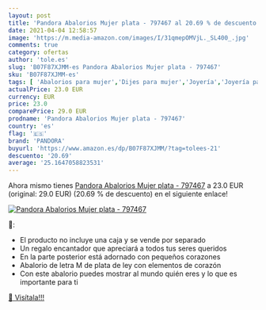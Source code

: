 ```yaml
---
layout: post
title: 'Pandora Abalorios Mujer plata - 797467 al 20.69 % de descuento'
date: 2021-04-04 12:58:57
image: 'https://m.media-amazon.com/images/I/31qmepOMVjL._SL400_.jpg'
comments: true
category: ofertas
author: 'tole.es'
slug: 'B07F87XJMM-es Pandora Abalorios Mujer plata - 797467'
sku: 'B07F87XJMM-es'
tags: [ 'Abalorios para mujer','Dijes para mujer','Joyería','Joyería para mujer','pandora', ]
actualPrice: 23.0 EUR
currency: EUR
price: 23.0
comparePrice: 29.0 EUR
prodname: 'Pandora Abalorios Mujer plata - 797467'
country: 'es'
flag: '🇪🇸'
brand: 'PANDORA'
buyurl: 'https://www.amazon.es/dp/B07F87XJMM/?tag=tolees-21'
descuento: '20.69'
average: '25.1647058823531'
---
```


Ahora mismo tienes [Pandora Abalorios Mujer plata - 797467](https://www.amazon.es/dp/B07F87XJMM/?tag=tolees-21) a 23.0 EUR (original: 29.0 EUR) (20.69 %  de descuento) en el siguiente enlace!

[![Pandora Abalorios Mujer plata - 797467](https://m.media-amazon.com/images/I/31qmepOMVjL._SL400_.jpg)](https://www.amazon.es/dp/B07F87XJMM/?tag=tolees-21)

🔎:

- El producto no incluye una caja y se vende por separado
- Un regalo encantador que apreciará a todos tus seres queridos
- En la parte posterior está adornado con pequeños corazones
- Abalorio de letra M de plata de ley con elementos de corazón
- Con este abalorio puedes mostrar al mundo quién eres y lo que es importante para ti

[🛒 Visítala!!!](https://www.amazon.es/dp/B07F87XJMM/?tag=tolees-21)
